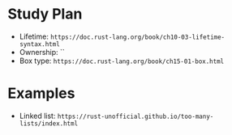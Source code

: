 # Study Plan
- Lifetime: `https://doc.rust-lang.org/book/ch10-03-lifetime-syntax.html`
- Ownership: ``
- Box type: `https://doc.rust-lang.org/book/ch15-01-box.html`

# Examples
- Linked list: `https://rust-unofficial.github.io/too-many-lists/index.html`